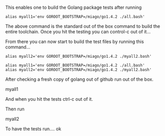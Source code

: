 
This enables one to build the Golang package tests after running

```
alias myall1='env GOROOT_BOOTSTRAP=/miago/go1.4.2 ./all.bash'
```

The above command is the standard out of the box command to build
the entire toolchain.  Once you hit the testing you can control-c
out of it...

From there you can now start to build the test files by running
this command...

```
alias myall2='env GOROOT_BOOTSTRAP=/miago/go1.4.2 ./myall2.bash'
```

```
alias myall1='env GOROOT_BOOTSTRAP=/miago/go1.4.2 ./all.bash'
alias myall2='env GOROOT_BOOTSTRAP=/miago/go1.4.2 ./myall2.bash'
```

After checking a fresh copy of golang out of github run out of the box.

myall1

And when you hit the tests ctrl-c out of it.

Then run

myall2

To have the tests run....
ok
